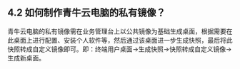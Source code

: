 ## 4.2  如何制作青牛云电脑的私有镜像？

青牛云电脑的私有镜像需在业务管理台上以公共镜像为基础生成桌面，根据需要在此桌面上进行配置、安装个人软件等，然后通过该桌面进一步生成快照，最后将此快照转成自定义镜像即可。即：终端用户桌面->生成快照->快照转成自定义镜像->生成新桌面。
